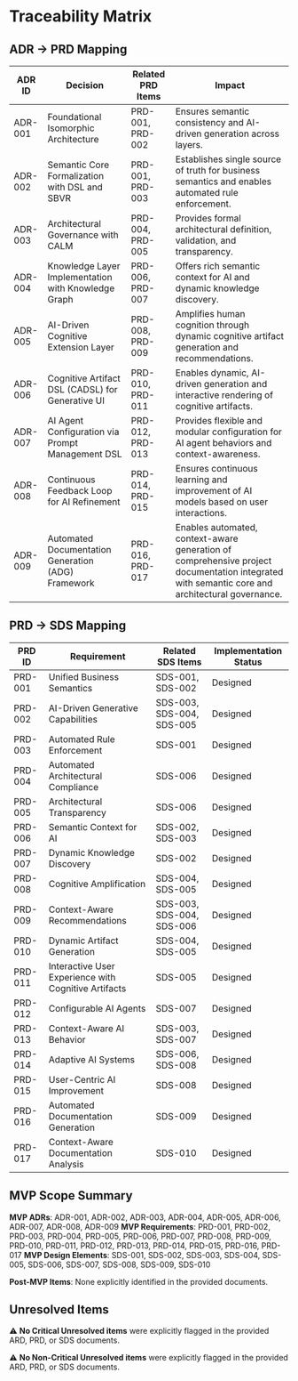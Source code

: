 # Traceability Matrix

## ADR → PRD Mapping
| ADR ID | Decision | Related PRD Items | Impact |
|--------|----------|-------------------|---------|
| ADR-001 | Foundational Isomorphic Architecture | PRD-001, PRD-002 | Ensures semantic consistency and AI-driven generation across layers. |
| ADR-002 | Semantic Core Formalization with DSL and SBVR | PRD-001, PRD-003 | Establishes single source of truth for business semantics and enables automated rule enforcement. |
| ADR-003 | Architectural Governance with CALM | PRD-004, PRD-005 | Provides formal architectural definition, validation, and transparency. |
| ADR-004 | Knowledge Layer Implementation with Knowledge Graph | PRD-006, PRD-007 | Offers rich semantic context for AI and dynamic knowledge discovery. |
| ADR-005 | AI-Driven Cognitive Extension Layer | PRD-008, PRD-009 | Amplifies human cognition through dynamic cognitive artifact generation and recommendations. |
| ADR-006 | Cognitive Artifact DSL (CADSL) for Generative UI | PRD-010, PRD-011 | Enables dynamic, AI-driven generation and interactive rendering of cognitive artifacts. |
| ADR-007 | AI Agent Configuration via Prompt Management DSL | PRD-012, PRD-013 | Provides flexible and modular configuration for AI agent behaviors and context-awareness. |
| ADR-008 | Continuous Feedback Loop for AI Refinement | PRD-014, PRD-015 | Ensures continuous learning and improvement of AI models based on user interactions. |
| ADR-009 | Automated Documentation Generation (ADG) Framework | PRD-016, PRD-017 | Enables automated, context-aware generation of comprehensive project documentation integrated with semantic core and architectural governance. |

## PRD → SDS Mapping
| PRD ID | Requirement | Related SDS Items | Implementation Status |
|--------|-------------|-------------------|----------------------|
| PRD-001 | Unified Business Semantics | SDS-001, SDS-002 | Designed |
| PRD-002 | AI-Driven Generative Capabilities | SDS-003, SDS-004, SDS-005 | Designed |
| PRD-003 | Automated Rule Enforcement | SDS-001 | Designed |
| PRD-004 | Automated Architectural Compliance | SDS-006 | Designed |
| PRD-005 | Architectural Transparency | SDS-006 | Designed |
| PRD-006 | Semantic Context for AI | SDS-002, SDS-003 | Designed |
| PRD-007 | Dynamic Knowledge Discovery | SDS-002 | Designed |
| PRD-008 | Cognitive Amplification | SDS-004, SDS-005 | Designed |
| PRD-009 | Context-Aware Recommendations | SDS-003, SDS-004, SDS-006 | Designed |
| PRD-010 | Dynamic Artifact Generation | SDS-004, SDS-005 | Designed |
| PRD-011 | Interactive User Experience with Cognitive Artifacts | SDS-005 | Designed |
| PRD-012 | Configurable AI Agents | SDS-007 | Designed |
| PRD-013 | Context-Aware AI Behavior | SDS-003, SDS-007 | Designed |
| PRD-014 | Adaptive AI Systems | SDS-006, SDS-008 | Designed |
| PRD-015 | User-Centric AI Improvement | SDS-008 | Designed |
| PRD-016 | Automated Documentation Generation | SDS-009 | Designed |
| PRD-017 | Context-Aware Documentation Analysis | SDS-010 | Designed |

## MVP Scope Summary
**MVP ADRs**: ADR-001, ADR-002, ADR-003, ADR-004, ADR-005, ADR-006, ADR-007, ADR-008, ADR-009
**MVP Requirements**: PRD-001, PRD-002, PRD-003, PRD-004, PRD-005, PRD-006, PRD-007, PRD-008, PRD-009, PRD-010, PRD-011, PRD-012, PRD-013, PRD-014, PRD-015, PRD-016, PRD-017
**MVP Design Elements**: SDS-001, SDS-002, SDS-003, SDS-004, SDS-005, SDS-006, SDS-007, SDS-008, SDS-009, SDS-010

**Post-MVP Items**: None explicitly identified in the provided documents.

## Unresolved Items
⚠️ **No Critical Unresolved items** were explicitly flagged in the provided ARD, PRD, or SDS documents.

⚠️ **No Non-Critical Unresolved items** were explicitly flagged in the provided ARD, PRD, or SDS documents.
